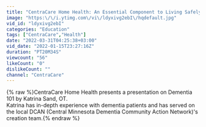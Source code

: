```yaml
---
title: "CentraCare Home Health: An Essential Component to Living Safely at Home with Dementia"
image: "https:\/\/i.ytimg.com\/vi\/ldyxivg2ebI\/hqdefault.jpg"
vid_id: "ldyxivg2ebI"
categories: "Education"
tags: ["CentraCare","Health"]
date: "2022-03-31T04:25:38+03:00"
vid_date: "2022-01-15T23:27:16Z"
duration: "PT20M34S"
viewcount: "56"
likeCount: "0"
dislikeCount: ""
channel: "CentraCare"
---
```

{% raw %}CentraCare Home Health presents a presentation on Dementia 101 by Katrina Sand, OT.  <br />Katrina has in-depth experience with dementia patients and has served on the local DCAN (Central Minnesota Dementia Community Action Network)'s creation team.{% endraw %}
